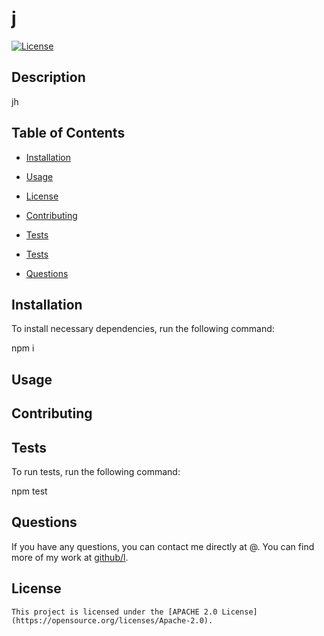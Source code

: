 # j

[![License](https://img.shields.io/badge/License-Apache%202.0-blue.svg)](https://opensource.org/licenses/Apache-2.0)


## Description

jh

## Table of Contents

* [Installation](#installation)

* [Usage](#usage)

* [License](#license)  

* [Contributing](#contributing)

* [Tests](#tests)

* [Tests](#tests)

* [Questions](#questions)

## Installation

To install necessary dependencies, run the following command:

npm i

## Usage



## Contributing



## Tests

To run tests, run the following command:

npm test

## Questions

If you have any questions, you can contact me directly at @. You can find more of my work at [github/l](https://github.com/l).



## License
    
    This project is licensed under the [APACHE 2.0 License](https://opensource.org/licenses/Apache-2.0).

